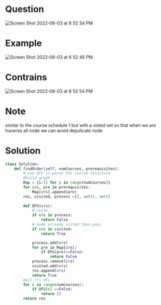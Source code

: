 # Question 
![Screen Shot 2022-06-03 at 6 52 34 PM](https://user-images.githubusercontent.com/64442606/171964205-23adfcc6-040d-4c64-8105-c26520e59d0a.png)

# Example 
![Screen Shot 2022-06-03 at 6 52 46 PM](https://user-images.githubusercontent.com/64442606/171964215-4740b12c-8550-4e23-ba4c-9f0fea6505a7.png)

# Contrains
![Screen Shot 2022-06-03 at 6 52 54 PM](https://user-images.githubusercontent.com/64442606/171964224-1e0b02e1-0418-4bfd-8115-44fb7554de40.png)

# Note
similar to the course schedule 1 but with a visted set so that when we are traverse all node we can avoid depulicate node 
# Solution 
```python 
class Solution:
    def findOrder(self, numCourses, prerequisites):
        # use DFS to parse the course structure
        #build graph
        Map = {i:[] for i in range(numCourses)}
        for crs, pre in prerequisites:
            Map[crs].append(pre) 
        res, visited, process =[], set(), set() 
        
        def DFS(crs):
            # cycle 
            if crs in process:
                return False
            # node already visted then pass 
            if crs in visited:
                return True

            process.add(crs) 
            for pre in Map[crs]:
                if DFS(pre)==False:
                    return False
            process.remove(crs)
            visited.add(crs)
            res.append(crs)
            return True
        #all crs dfs
        for c in range(numCourses):
            if DFS(c) ==False:
                return []
        return res
```
